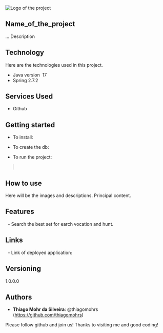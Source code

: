 ![Logo of the project](http://logo_link)


## Name_of_the_project

... Description


## Technology 

Here are the technologies used in this project.

* Java version  17
* Spring 2.7.2


## Services Used

* Github

## Getting started

* To install:
>
* To create the db:
>
* To run the project:
> 

## How to use

Here will be the images and descriptions. Principal content.


## Features

  - Search the best set for earch vocation and hunt.


## Links

  - Link of deployed application: 


## Versioning

1.0.0.0


## Authors

* **Thiago Mohr da Silveira**: @thiagomohrs (https://github.com/thiagomohrs)


Please follow github and join us!
Thanks to visiting me and good coding!
